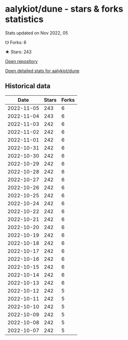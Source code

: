 # aalykiot/dune - stars & forks statistics

Stats updated on Nov 2022, 05

☋ Forks: 6

★ Stars: 243

[Open repository](https://github.com/aalykiot/dune)

[Open detailed stats for aalykiot/dune](https://reviewgithub.com/rep/aalykiot/dune)

## Historical data
| Date | Stars | Forks |
|------|-------|-------|
| 2022-11-05 | 243 | 6 | 
| 2022-11-04 | 243 | 6 | 
| 2022-11-03 | 242 | 6 | 
| 2022-11-02 | 242 | 6 | 
| 2022-11-01 | 242 | 6 | 
| 2022-10-31 | 242 | 6 | 
| 2022-10-30 | 242 | 6 | 
| 2022-10-29 | 242 | 6 | 
| 2022-10-28 | 242 | 6 | 
| 2022-10-27 | 242 | 6 | 
| 2022-10-26 | 242 | 6 | 
| 2022-10-25 | 242 | 6 | 
| 2022-10-24 | 242 | 6 | 
| 2022-10-22 | 242 | 6 | 
| 2022-10-21 | 242 | 6 | 
| 2022-10-20 | 242 | 6 | 
| 2022-10-19 | 242 | 6 | 
| 2022-10-18 | 242 | 6 | 
| 2022-10-17 | 242 | 6 | 
| 2022-10-16 | 242 | 6 | 
| 2022-10-15 | 242 | 6 | 
| 2022-10-14 | 242 | 6 | 
| 2022-10-13 | 242 | 6 | 
| 2022-10-12 | 242 | 5 | 
| 2022-10-11 | 242 | 5 | 
| 2022-10-10 | 242 | 5 | 
| 2022-10-09 | 242 | 5 | 
| 2022-10-08 | 242 | 5 | 
| 2022-10-07 | 242 | 5 | 

